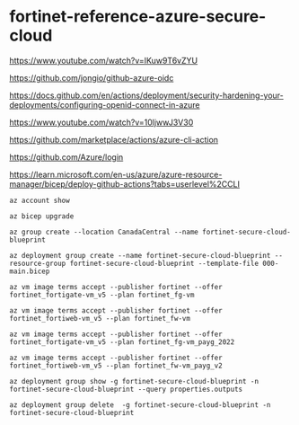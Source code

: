 # fortinet-reference-azure-secure-cloud

https://www.youtube.com/watch?v=IKuw9T6vZYU

https://github.com/jongio/github-azure-oidc

https://docs.github.com/en/actions/deployment/security-hardening-your-deployments/configuring-openid-connect-in-azure

https://www.youtube.com/watch?v=10ljwwJ3V30

https://github.com/marketplace/actions/azure-cli-action

https://github.com/Azure/login

https://learn.microsoft.com/en-us/azure/azure-resource-manager/bicep/deploy-github-actions?tabs=userlevel%2CCLI

```
az account show

az bicep upgrade

az group create --location CanadaCentral --name fortinet-secure-cloud-blueprint

az deployment group create --name fortinet-secure-cloud-blueprint --resource-group fortinet-secure-cloud-blueprint --template-file 000-main.bicep

az vm image terms accept --publisher fortinet --offer fortinet_fortigate-vm_v5 --plan fortinet_fg-vm

az vm image terms accept --publisher fortinet --offer fortinet_fortiweb-vm_v5 --plan fortinet_fw-vm

az vm image terms accept --publisher fortinet --offer fortinet_fortigate-vm_v5 --plan fortinet_fg-vm_payg_2022

az vm image terms accept --publisher fortinet --offer fortinet_fortiweb-vm_v5 --plan fortinet_fw-vm_payg_v2

az deployment group show -g fortinet-secure-cloud-blueprint -n fortinet-secure-cloud-blueprint --query properties.outputs

```

```
az deployment group delete  -g fortinet-secure-cloud-blueprint -n fortinet-secure-cloud-blueprint
```

